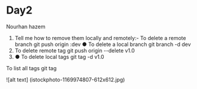# Day2
Nourhan hazem
1.	Tell me how to remove them locally and remotely:-
To delete a remote branch
 git push origin :dev
● To delete a local branch 
 git branch -d dev
2.	To delete remote tag
 git push origin --delete v1.0 
3.	● To delete local tags
 git tag -d v1.0

To list all tags
git tag

![alt text] (istockphoto-1169974807-612x612.jpg)
